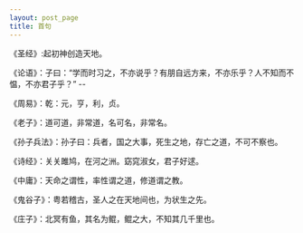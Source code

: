 ```yaml
---
layout: post_page
title: 首句   
---
```


《圣经》:起初神创造天地。

《论语》：子曰：“学而时习之，不亦说乎？有朋自远方来，不亦乐乎？人不知而不愠，不亦君子乎？”     --

《周易》：乾：元，亨，利，贞。

《老子》：道可道，非常道，名可名，非常名。

《孙子兵法》：孙子曰：兵者，国之大事，死生之地，存亡之道，不可不察也。

《诗经》：关关雎鸠，在河之洲。窈窕淑女，君子好逑。

《中庸》：天命之谓性，率性谓之道，修道谓之教。

《鬼谷子》：粤若稽古，圣人之在天地间也，为状生之先。

《庄子》：北冥有鱼，其名为鲲，鲲之大，不知其几千里也。